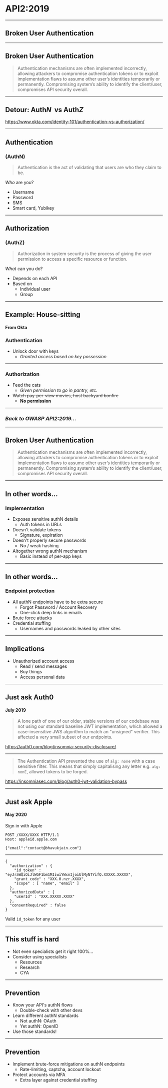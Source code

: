 # API2:2019
---
## Broken User Authentication

-----

## Broken User Authentication

> Authentication mechanisms are often implemented incorrectly, allowing attackers to compromise authentication tokens or to exploit implementation flaws to assume other user’s identities temporarily or permanently. Compromising system’s ability to identify the client/user, compromises API security overall.

-----

## Detour: Auth*N*&nbsp; vs Auth*Z*

https://www.okta.com/identity-101/authentication-vs-authorization/

-----

## Authentication
### (AuthN)

> Authentication is the act of validating that users are who they claim to be.

*Who* are you?
- Username
- Password
- SMS
- Smart card, Yubikey

-----

## Authorization
### (AuthZ)

> Authorization in system security is the process of giving the user permission to access a specific resource or function.

*What* can you do?
- Depends on each API
- Based on
  - Individual user
  - Group

-----

## Example: House-sitting
#### From Okta

### Authentication
- Unlock door with keys
  - _Granted access based on key possession_

---

### Authorization
- Feed the cats
  - _Given permission to go in pantry, etc._
- ~~Watch pay-per-view movies, host backyard bonfire~~
  - **No permission**

-----

### _Back to OWASP API2:2019..._

-----

## Broken User Authentication

> Authentication mechanisms are often implemented incorrectly, allowing attackers to compromise authentication tokens or to exploit implementation flaws to assume other user’s identities temporarily or permanently. Compromising system’s ability to identify the client/user, compromises API security overall.

-----

## In other words...
### Implementation

- Exposes sensitive authN details
  - Auth tokens in URLs
- Doesn't validate tokens
  - Signature, expiration
- Doesn't properly secure passwords
  - No / weak hashing
- Altogether wrong authN mechanism
  - Basic instead of per-app keys

-----

## In other words...
### Endpoint protection

- All authN endpoints have to be extra secure
  - Forgot Password / Account Recovery
  - One-click deep links in emails
- Brute force attacks
- Credential stuffing
  - Usernames and passwords leaked by other sites

-----

## Implications

- Unauthorized account access
  - Read / send messages
  - Buy things
  - Access personal data

-----

## Just ask Auth0
#### July 2019

> A lone path of one of our older, stable versions of our codebase was not using our standard baseline JWT implementation, which allowed a case-insensitive JWS algorithm to match an "unsigned" verifier. This affected a very small subset of our endpoints.

https://auth0.com/blog/insomnia-security-disclosure/

--- 

> The Authentication API prevented the use of `alg: none` with a case sensitive filter. This means that simply capitalising any letter e.g. `alg: nonE`, allowed tokens to be forged. 

https://insomniasec.com/blog/auth0-jwt-validation-bypass

-----

## Just ask Apple
#### May 2020

Sign in with Apple

```
POST /XXXX/XXXX HTTP/1.1
Host: appleid.apple.com

{"email":"contact@bhavukjain.com"}
```
---
```
{
  "authorization" : {
    "id_token" : "eyJraWQiOiJlWGF1bm1MIiwiYWxnIjoiUlMyNTYifQ.XXXXX.XXXXX",
    "grant_code" : "XXX.0.nzr.XXXX",
    "scope" : [ "name", "email" ]
  },
  "authorizedData" : {
    "userId" : "XXX.XXXXX.XXXX"
  },
  "consentRequired" : false
}
```
Valid `id_token` for any user

-----

## This stuff is hard

- Not even specialists get it right 100%...
- Consider using specialists
  - Resources
  - Research
  - CYA <!-- Assets -->

<!-- Would working on this spark joy? -->

-----

## Prevention

- Know your API's authN flows
  - Double-check with other devs
- Learn different authN standards
  - Not authN: OAuth
  - Yet authN: OpenID
- Use those standards!

-----

## Prevention

- Implement brute-force mitigations on authN endpoints
  - Rate-limiting, captcha, account lockout
- Protect accounts via MFA
  - Extra layer against credential stuffing